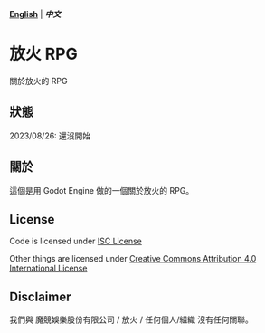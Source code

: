 [**English**](./README.en.md) | _**中文**_

# 放火 RPG

關於放火的 RPG

## 狀態

2023/08/26: 還沒開始

## 關於

這個是用 Godot Engine 做的一個關於放火的 RPG。

## License

Code is licensed under [ISC License](./LICENSE-CODE)

Other things are licensed under [Creative Commons Attribution 4.0 International License](./LICENSE)

## Disclaimer

我們與 魔競娛樂股份有限公司 / 放火 / 任何個人/組織 沒有任何關聯。
